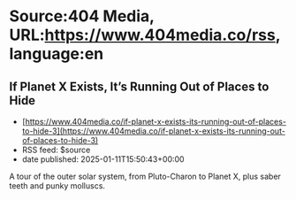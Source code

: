 # Source:404 Media, URL:https://www.404media.co/rss, language:en

## If Planet X Exists, It’s Running Out of Places to Hide
 - [https://www.404media.co/if-planet-x-exists-its-running-out-of-places-to-hide-3](https://www.404media.co/if-planet-x-exists-its-running-out-of-places-to-hide-3)
 - RSS feed: $source
 - date published: 2025-01-11T15:50:43+00:00

A tour of the outer solar system, from Pluto-Charon to Planet X, plus saber teeth and punky molluscs.

